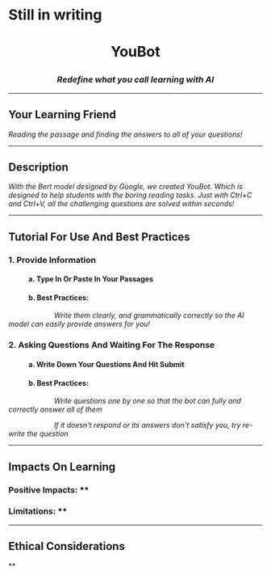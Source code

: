# Still in writing

# <p align="center"> YouBot </p>

### <p align="center"> *Redefine what you call learning with AI* </p>

<hr>

## Your Learning Friend
*Reading the passage and finding the answers to all of your questions!*

<hr>

## Description
*With the Bert model designed by Google, we created YouBot. Which is designed to help students with the boring reading tasks. Just with Ctrl+C and Ctrl+V, all the challenging questions are solved within seconds!*

<hr>

## Tutorial For Use And Best Practices
### 1. Provide Information
#### $~~~~~~~~~~~$ a. Type In Or Paste In Your Passages
#### $~~~~~~~~~~~$ b. Best Practices: 
$~~~~~~~~~~~~~~~~~~~~~~$ *Write them clearly, and grammatically correctly so the AI model can easily provide answers for you!*

### 2. Asking Questions And Waiting For The Response
#### $~~~~~~~~~~~$ a. Write Down Your Questions And Hit Submit

#### $~~~~~~~~~~~$ b. Best Practices: 
$~~~~~~~~~~~~~~~~~~~~~~$ *Write questions one by one so that the bot can fully and correctly answer all of them*

$~~~~~~~~~~~~~~~~~~~~~~$ *If it doesn't respond or its answers don't satisfy you, try re-write the question*

<hr>

## Impacts On Learning
### Positive Impacts: **
### Limitations: **

<hr/>

## Ethical Considerations

**
